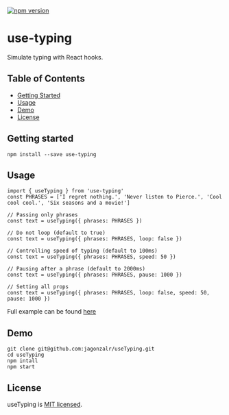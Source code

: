 [![npm version](https://badge.fury.io/js/use-typing.svg)](https://badge.fury.io/js/use-typing)

# use-typing

Simulate typing with React hooks.

## Table of Contents

- [Getting Started](#getting-started)
- [Usage](#usage)
- [Demo](#demo)
- [License](#license)

## Getting started

`npm install --save use-typing`

## Usage

```
import { useTyping } from 'use-typing'
const PHRASES = ['I regret nothing.', 'Never listen to Pierce.', 'Cool cool cool.', 'Six seasons and a movie!']

// Passing only phrases
const text = useTyping({ phrases: PHRASES })

// Do not loop (default to true)
const text = useTyping({ phrases: PHRASES, loop: false })

// Controlling speed of typing (default to 100ms)
const text = useTyping({ phrases: PHRASES, speed: 50 })

// Pausing after a phrase (default to 2000ms)
const text = useTyping({ phrases: PHRASES, pause: 1000 })

// Setting all props
const text = useTyping({ phrases: PHRASES, loop: false, speed: 50, pause: 1000 })
```

Full example can be found [here](https://github.com/jagonzalr/useTyping/blob/master/demo/App.jsx)

## Demo

```
git clone git@github.com:jagonzalr/useTyping.git
cd useTyping
npm intall
npm start
```

## License

useTyping is [MIT licensed](./LICENSE).
